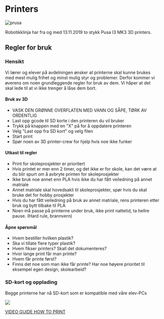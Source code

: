 # Printers

![prusa](img/prusa_i3_MK3.jpg)

Robotikklinja har fra og med 13.11.2019 to stykk Pusa I3 MK3 3D printers. 

## Regler for bruk

### Hensikt
Vi lærer og elever på avdelningen ønsker at printerne skal kunne brukes med mest mulig frihet og minst mulig styr og problemer. Derfor kommer vi øverens om noen grundleggende regler for bruk av dem. Vi håper at det skal lede til at vi ikke trenger å låse dem bort.

#### Bruk av 3D
* VASK DEN GRØNNE OVERFLATEN MED VANN OG SÅPE, TØRK AV ORDENTLIG
* Last opp gcode til SD korte i den printeren du vil bruker
* Trykk på knappen med en "X" på for å oppdatere printeren
* Velg "Last opp fra SD kort" og velg filen
* Start print
* Spør noen av 3D printer-crew for hjelp hvis noe ikke funker

#### Utkast til regler
* Print for skoleprosjekter er prioritert
* Hvis printet er mer enn 2 timer, og det ikke er for skole, kan det være at du blir spurt om å avbryte printen for skoleprosjekter
* Ikke bruk noe annet enn PLA hvis ikke du har fått veiledning på annet matriale
* Annet matriale skal hovedsakli til skoleprosjekter, spør hvis du skal bruke det for hobby prosjekter
* Hvis du har fått veiledning på bruk av annet matriale, rens printeren etter bruk og bytt tilbake til PLA
* Noen må passe på printerne under bruk, ikke print nattetid, ta hellre pause. (Hard rule, brannvern)

#### Åpne spørsmål
* Hvem bestiller hvilken plastik?
* Ska vi tillate flere typer plastik?
* Hvem fikser printers? Skall det dokumenteres?
* Hvor lange print får man printe?
* Hvem får printe først?
* Finns det noe som man ikke får printe? Har noe høyere prioritet til eksempel egen design, skolearbeid?

### SD-kort og opplading
Begge printerne har nå SD-kort som er kompatible med våre elev-PCs

![](img/sd-kort_laptop.jpg) 

[VIDEO GUIDE HOW TO PRINT](https://youtu.be/X1EWVDr3Ze8)


